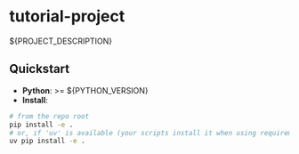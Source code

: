 # tutorial-project

${PROJECT_DESCRIPTION}

## Quickstart

- **Python**: >= ${PYTHON_VERSION}
- **Install**:

```bash
# from the repo root
pip install -e .
# or, if 'uv' is available (your scripts install it when using requirements):
uv pip install -e .
